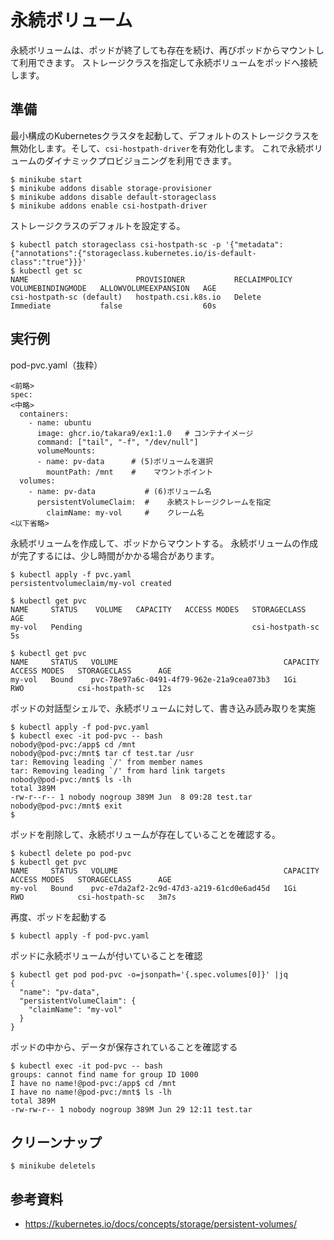 # 永続ボリューム
永続ボリュームは、ポッドが終了しても存在を続け、再びポッドからマウントして利用できます。
ストレージクラスを指定して永続ボリュームをポッドへ接続します。

## 準備
最小構成のKubernetesクラスタを起動して、デフォルトのストレージクラスを無効化します。そして、`csi-hostpath-driver`を有効化します。
これで永続ボリュームのダイナミックプロビジョニングを利用できます。
```
$ minikube start
$ minikube addons disable storage-provisioner
$ minikube addons disable default-storageclass
$ minikube addons enable csi-hostpath-driver
```

ストレージクラスのデフォルトを設定する。
```
$ kubectl patch storageclass csi-hostpath-sc -p '{"metadata": {"annotations":{"storageclass.kubernetes.io/is-default-class":"true"}}}'
$ kubectl get sc
NAME                        PROVISIONER           RECLAIMPOLICY   VOLUMEBINDINGMODE   ALLOWVOLUMEEXPANSION   AGE
csi-hostpath-sc (default)   hostpath.csi.k8s.io   Delete          Immediate           false                  60s
```


## 実行例

pod-pvc.yaml（抜粋）
```
<前略>
spec:
<中略>
  containers:
    - name: ubuntu
      image: ghcr.io/takara9/ex1:1.0   # コンテナイメージ
      command: ["tail", "-f", "/dev/null"] 
      volumeMounts:
      - name: pv-data      # (5)ボリュームを選択
        mountPath: /mnt    #    マウントポイント
  volumes:
    - name: pv-data           # (6)ボリューム名
      persistentVolumeClaim:  #    永続ストレージクレームを指定
        claimName: my-vol     #    クレーム名
<以下省略>
```

永続ボリュームを作成して、ポッドからマウントする。
永続ボリュームの作成が完了するには、少し時間がかかる場合があります。
```
$ kubectl apply -f pvc.yaml 
persistentvolumeclaim/my-vol created

$ kubectl get pvc
NAME     STATUS    VOLUME   CAPACITY   ACCESS MODES   STORAGECLASS      AGE
my-vol   Pending                                      csi-hostpath-sc   5s

$ kubectl get pvc
NAME     STATUS   VOLUME                                     CAPACITY   ACCESS MODES   STORAGECLASS      AGE
my-vol   Bound    pvc-78e97a6c-0491-4f79-962e-21a9cea073b3   1Gi        RWO            csi-hostpath-sc   12s
```


ポッドの対話型シェルで、永続ボリュームに対して、書き込み読み取りを実施
```
$ kubectl apply -f pod-pvc.yaml
$ kubectl exec -it pod-pvc -- bash
nobody@pod-pvc:/app$ cd /mnt
nobody@pod-pvc:/mnt$ tar cf test.tar /usr
tar: Removing leading `/' from member names
tar: Removing leading `/' from hard link targets
nobody@pod-pvc:/mnt$ ls -lh
total 389M
-rw-r--r-- 1 nobody nogroup 389M Jun  8 09:28 test.tar
nobody@pod-pvc:/mnt$ exit
$
```

ポッドを削除して、永続ボリュームが存在していることを確認する。

```
$ kubectl delete po pod-pvc
$ kubectl get pvc
NAME     STATUS   VOLUME                                     CAPACITY   ACCESS MODES   STORAGECLASS      AGE
my-vol   Bound    pvc-e7da2af2-2c9d-47d3-a219-61cd0e6ad45d   1Gi        RWO            csi-hostpath-sc   3m7s
```

再度、ポッドを起動する
```
$ kubectl apply -f pod-pvc.yaml 
```

ポッドに永続ボリュームが付いていることを確認
```
$ kubectl get pod pod-pvc -o=jsonpath='{.spec.volumes[0]}' |jq
{
  "name": "pv-data",
  "persistentVolumeClaim": {
    "claimName": "my-vol"
  }
}
```

ポッドの中から、データが保存されていることを確認する
```
$ kubectl exec -it pod-pvc -- bash
groups: cannot find name for group ID 1000
I have no name!@pod-pvc:/app$ cd /mnt
I have no name!@pod-pvc:/mnt$ ls -lh
total 389M
-rw-rw-r-- 1 nobody nogroup 389M Jun 29 12:11 test.tar
```


## クリーンナップ
```
$ minikube deletels

```


## 参考資料
- https://kubernetes.io/docs/concepts/storage/persistent-volumes/
